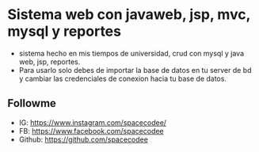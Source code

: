# Sistema web con javaweb, jsp, mvc, mysql y reportes

- sistema hecho en mis tiempos de universidad, crud con mysql y java web, jsp, reportes.
- Para usarlo solo debes de importar la base de datos en tu server de bd y cambiar las credenciales de conexion hacia tu base de datos.

## Followme

- IG: https://www.instagram.com/spacecodee/
- FB: https://www.facebook.com/spacecodee
- Github: https://github.com/spacecodee

